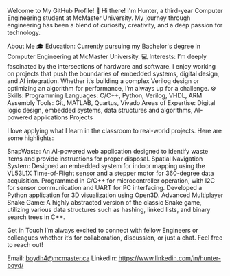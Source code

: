 Welcome to My GitHub Profile!
👋 Hi there! I'm Hunter, a third-year Computer Engineering student at McMaster University. My journey through engineering has been a blend of curiosity, creativity, and a deep passion for technology.

About Me
🎓 Education: Currently pursuing my Bachelor's degree in Computer Engineering at McMaster University.
💻 Interests: I’m deeply fascinated by the intersections of hardware and software. I enjoy working on projects that push the boundaries of embedded systems, digital design, and AI integration. Whether it’s building a complex Verilog design or optimizing an algorithm for performance, I’m always up for a challenge.
⚙️ Skills:
Programming Languages: C/C++, Python, Verilog, VHDL, ARM Assembly
Tools: Git, MATLAB, Quartus, Vivado
Areas of Expertise: Digital logic design, embedded systems, data structures and algorithms, AI-powered applications
Projects

I love applying what I learn in the classroom to real-world projects. Here are some highlights:

SnapWaste: An AI-powered web application designed to identify waste items and provide instructions for proper disposal.
Spatial Navigation System: Designed an embedded system for indoor mapping using the VL53L1X Time-of-Flight sensor and a stepper motor for 360-degree data acquisition. Programmed in C/C++ for microcontroller operation, 
with I2C for sensor communication and UART for PC interfacing. Developed a Python application for 3D visualization using Open3D.
Advanced Multiplayer Snake Game: A highly abstracted version of the classic Snake game, utilizing various data structures such as hashing, linked lists, and binary search trees in C++.

Get in Touch
I’m always excited to connect with fellow Engineers or colleagues whether it’s for collaboration, discussion, or just a chat. Feel free to reach out!

Email: boydh4@mcmaster.ca
LinkedIn: https://www.linkedin.com/in/hunter-boyd/
